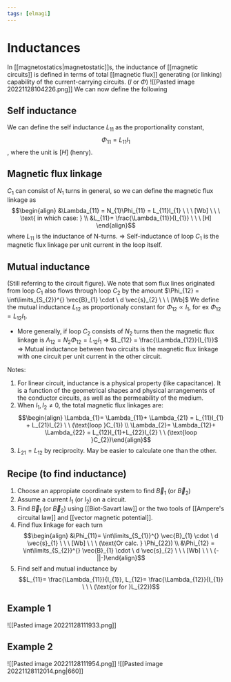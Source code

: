 ```yaml
---
tags: [elmagi]
---
```

# Inductances
In [[magnetostatics|magnetostatic]]s, the inductance of [[magnetic circuits]] is defined in terms of total [[magnetic flux]] generating (or linking) capability of the current-carrying circuits. 
($I \text{ or } \Phi$)
![[Pasted image 20221128104226.png]]
We can now define the following

## Self inductance 
We can define the self inductance $L_{11}$ as the proportionality constant, $$\Phi_{11} = L_{11}I_{1}$$, where the unit is $[H]$ (henry).

## Magnetic flux linkage
$C_{1}$ can consist of $N_{1}$ turns in general, so we can define the magnetic flux linkage as $$\begin{align} &\Lambda_{11} = N_{1}\Phi_{11} = L_{11}I_{1} \ \ \ [Wb] \ \ \ \text{ in which case: } \\ &L_{11}= \frac{\Lambda_{11}}{I_{1}} \ \ \ [H] \end{align}$$where $L_{11}$ is the inductance of N-turns. 
$\Rightarrow$ Self-inductance of loop $C_{1}$ is the magnetic flux linkage per unit current in the loop itself.

## Mutual inductance 
(Still referring to the circuit figure). We note that som flux lines originated from loop $C_{1}$ also flows through loop $C_{2}$ by the amount $\Phi_{12} = \int\limits_{S_{2}}^{} \vec{B}_{1} \cdot \ d \vec{s}_{2} \ \ \ [Wb]$
We define the mutual inductance $L_{12}$ as proportionaly constant for $\Phi_{12} \propto I_{1}$, for ex  $\Phi_{12}= L_{12}I_{1}$. 
- More generally, if loop $C_{2}$ consists of $N_{2}$ turns then the magnetic flux linkage is $\Lambda_{12}= N_{2}\Phi_{12}= L_{12}I_{1}$
  $\Rightarrow$ $L_{12} = \frac{\Lambda_{12}}{I_{1}}$
  $\Rightarrow$ Mutual inductance between two circuits is the magnetic flux linkage with one circuit per unit current in the other circuit. 

Notes: 
1) For linear circuit, inductance is a physical property (like capacitance). It is a function of the geometrical shapes and physical arrangements of the conductor circuits, as well as the permeability of the medium. 
2) When $I_{1}, I_{2} \neq 0$, the total magnetic flux linkages are: $$\begin{align} \Lambda_{1}= \Lambda_{11}+ \Lambda_{21} = L_{11}I_{1} + L_{21}I_{2} \ \ (\text{loop }C_{1})  \\ \Lambda_{2}= \Lambda_{12}+ \Lambda_{22} = L_{12}I_{1}+L_{22}I_{2} \ \ (\text{loop }C_{2})\end{align}$$
3)  $L_{21}= L_{12}$ by reciprocity. May be easier to calculate one than the other. 

## Recipe (to find inductance)
1) Choose an appropiate coordinate system to find $\vec{B}_{1}$ (or $\vec{B}_{2}$)
2) Assume a current $I_{1}$ (or $I_{2}$) on a circuit. 
3) Find $\vec{B}_{1}$ (or $\vec{B}_{2}$) using [[Biot-Savart law]] or the two tools of [[Ampere's circuital law]] and [[vector magnetic potential]].
4) Find flux linkage for each turn $$\begin{align} &\Phi_{11}= \int\limits_{S_{1}}^{} \vec{B}_{1} \cdot \ d \vec{s}_{1} \ \ \ [Wb] \ \ \ (\text{Or calc. } \Phi_{22}) \\ &\Phi_{12} = \int\limits_{S_{2}}^{} \vec{B}_{1} \cdot \ d \vec{s}_{2} \ \ \ [Wb] \ \ \ (-||-)\end{align}$$
5) Find self and mutual inductance by $$L_{11}= \frac{\Lambda_{11}}{I_{1}}, L_{12}= \frac{\Lambda_{12}}{I_{1}} \ \ \ (\text{or for }L_{22})$$
## Example 1
![[Pasted image 20221128111933.png]]

## Example 2
![[Pasted image 20221128111954.png]]
![[Pasted image 20221128112014.png|660]]